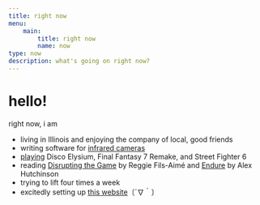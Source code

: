 ```yaml
---
title: right now
menu:
    main:
        title: right now
        name: now
type: now
description: what's going on right now?
---
```


# hello!

right now, i am
* living in Illinois and enjoying the company of local, good friends
* writing software for [infrared cameras](https://www.episensors.us/)
* [playing](https://steamcommunity.com/id/projectg) Disco Elysium, Final Fantasy 7 Remake, and Street Fighter 6
* reading [Disrupting the Game](https://www.amazon.com/Disrupting-Game-Bronx-Top-Nintendo/dp/1400226678) by Reggie Fils-Aimé and [Endure](https://www.amazon.com/Endure-Curiously-Elastic-Limits-Performance/dp/0062499866) by Alex Hutchinson
* trying to lift four times a week
* excitedly setting up [this website](https://gabechutuape.github.io/gooberverse)〔´∇｀〕

 